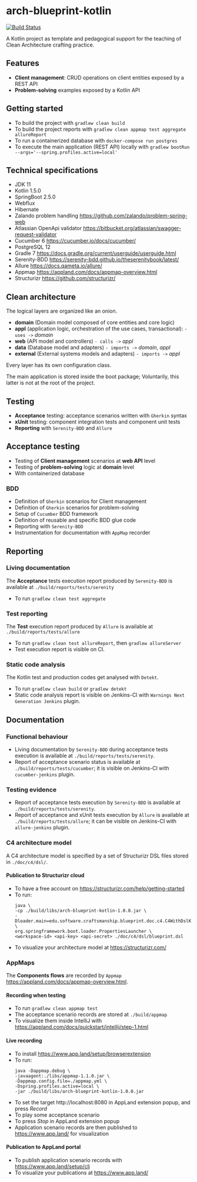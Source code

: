 # arch-blueprint-kotlin

[![Build Status](https://travis-ci.com/vondacho/arch-blueprint-kotlin.svg?branch=master)](https://travis-ci.com/vondacho/arch-blueprint-kotlin)

A Kotlin project as template and pedagogical support for the teaching of Clean Architecture crafting practice.

## Features

- **Client management**: CRUD operations on client entities exposed by a REST API
- **Problem-solving** examples exposed by a Kotlin API

## Getting started

- To build the project with `gradlew clean build`
- To build the project reports with `gradlew clean appmap test aggregate allureReport`
- To run a containerized database with `docker-compose run postgres`
- To execute the main application (REST API) locally with `gradlew bootRun --args='--spring.profiles.active=local'`

## Technical specifications

- JDK 11
- Kotlin 1.5.0
- SpringBoot 2.5.0
- Webflux
- Hibernate
- Zalando problem handling https://github.com/zalando/problem-spring-web
- Atlassian OpenApi validator https://bitbucket.org/atlassian/swagger-request-validator
- Cucumber 6 https://cucumber.io/docs/cucumber/
- PostgreSQL 12
- Gradle 7 https://docs.gradle.org/current/userguide/userguide.html
- Serenity-BDD https://serenity-bdd.github.io/theserenitybook/latest/
- Allure https://docs.qameta.io/allure/
- Appmap https://appland.com/docs/appmap-overview.html
- Structurizr https://github.com/structurizr/

## Clean architecture

The logical layers are organized like an onion.

- **domain** (Domain model composed of core entities and core logic)
- **appl** (application logic, orchestration of the use cases, transactional): `- uses ->` _domain_
- **web** (API model and controllers) `- calls ->` _appl_
- **data** (Database model and adapters) `- imports ->` _domain_, _appl_
- **external** (External systems models and adapters) `- imports ->` _appl_

Every layer has its own configuration class.

The main application is stored inside the boot package; Voluntarily, this latter is not at the root of the project. 

## Testing

- **Acceptance** testing: acceptance scenarios written with `Gherkin` syntax
- **xUnit** testing: component integration tests and component unit tests
- **Reporting** with `Serenity-BDD` and `Allure`

## Acceptance testing

- Testing of **Client management** scenarios at **web API** level
- Testing of **problem-solving** logic at **domain** level
- With containerized database

### BDD

- Definition of `Gherkin` scenarios for Client management
- Definition of `Gherkin` scenarios for problem-solving
- Setup of `Cucumber` BDD framework
- Definition of reusable and specific BDD glue code
- Reporting with `Serenity-BDD`
- Instrumentation for documentation with `AppMap` recorder

## Reporting

### Living documentation

The **Acceptance** tests execution report produced by `Serenity-BDD` is available at `./build/reports/tests/serenity`

- To run `gradlew clean test aggregate`

### Test reporting

The **Test** execution report produced by `Allure` is available at `./build/reports/tests/allure`

- To run `gradlew clean test allureReport`, then `gradlew allureServer`
- Test execution report is visible on CI.

### Static code analysis

The Kotlin test and production codes get analysed with `Detekt`.

- To run `gradlew clean build` or `gradlew detekt`
- Static code analysis report is visible on Jenkins-CI with `Warnings Next Generation Jenkins` plugin.

## Documentation

### Functional behaviour

- Living documentation by `Serenity-BDD` during acceptance tests execution is available at `./build/reports/tests/serenity`.
- Report of acceptance scenario status is available at `./build/reports/tests/cucumber`; it is visible on Jenkins-CI with `cucumber-jenkins` plugin.

### Testing evidence

- Report of acceptance tests execution by `Serenity-BDD` is available at `./build/reports/tests/serenity`.
- Report of acceptance and xUnit tests execution by `Allure` is available at `./build/reports/tests/allure`; it can be visible on Jenkins-CI with `allure-jenkins` plugin.

### C4 architecture model

A C4 architecture model is specified by a set of Structurizr DSL files stored in `./doc/c4/dsl/`.

#### Publication to Structurizr cloud

- To have a free account on https://structurizr.com/help/getting-started
- To run:
  ```
  java \
  -cp ./build/libs/arch-blueprint-kotlin-1.0.0.jar \
  -Dloader.main=edu.software.craftsmanship.blueprint.doc.c4.C4WithDslKt \
  org.springframework.boot.loader.PropertiesLauncher \
  <workspace-id> <api-key> <api-secret> ./doc/c4/dsl/blueprint.dsl
  ```
- To visualize your architecture model at https://structurizr.com/

### AppMaps

The **Components flows** are recorded by `Appmap` https://appland.com/docs/appmap-overview.html.

#### Recording when testing

- To run `gradlew clean appmap test`
- The acceptance scenario records are stored at `./build/appmap`
- To visualize them inside IntelliJ with https://appland.com/docs/quickstart/intellij/step-1.html

#### Live recording

- To install https://www.app.land/setup/browserextension
- To run:
  ```
  java -Dappmap.debug \
  -javaagent:./libs/appmap-1.1.0.jar \
  -Dappmap.config.file=./appmap.yml \
  -Dspring.profiles.active=local \
  -jar ./build/libs/arch-blueprint-kotlin-1.0.0.jar
  ```
- To set the target http://localhost:8080 in AppLand extension popup, and press _Record_
- To play some acceptance scenario
- To press _Stop_ in AppLand extension popup
- Application scenario records are then published to https://www.app.land/ for visualization

#### Publication to AppLand portal

- To publish application scenario records with https://www.app.land/setup/cli
- To visualize your publications at https://www.app.land/
